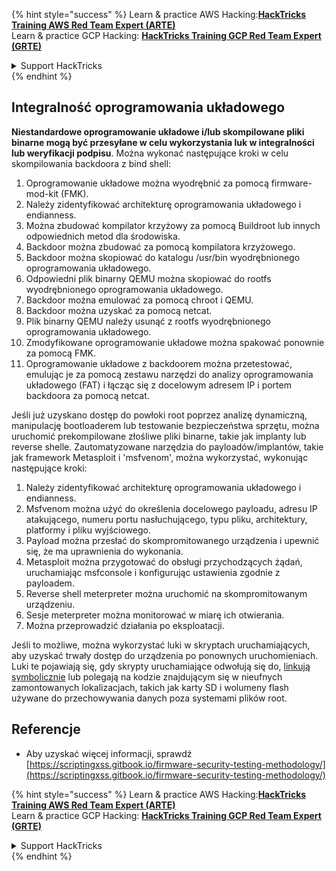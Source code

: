 {% hint style="success" %}
Learn & practice AWS Hacking:<img src="/.gitbook/assets/arte.png" alt="" data-size="line">[**HackTricks Training AWS Red Team Expert (ARTE)**](https://training.hacktricks.xyz/courses/arte)<img src="/.gitbook/assets/arte.png" alt="" data-size="line">\
Learn & practice GCP Hacking: <img src="/.gitbook/assets/grte.png" alt="" data-size="line">[**HackTricks Training GCP Red Team Expert (GRTE)**<img src="/.gitbook/assets/grte.png" alt="" data-size="line">](https://training.hacktricks.xyz/courses/grte)

<details>

<summary>Support HackTricks</summary>

* Check the [**subscription plans**](https://github.com/sponsors/carlospolop)!
* **Join the** 💬 [**Discord group**](https://discord.gg/hRep4RUj7f) or the [**telegram group**](https://t.me/peass) or **follow** us on **Twitter** 🐦 [**@hacktricks\_live**](https://twitter.com/hacktricks\_live)**.**
* **Share hacking tricks by submitting PRs to the** [**HackTricks**](https://github.com/carlospolop/hacktricks) and [**HackTricks Cloud**](https://github.com/carlospolop/hacktricks-cloud) github repos.

</details>
{% endhint %}

## Integralność oprogramowania układowego

**Niestandardowe oprogramowanie układowe i/lub skompilowane pliki binarne mogą być przesyłane w celu wykorzystania luk w integralności lub weryfikacji podpisu**. Można wykonać następujące kroki w celu skompilowania backdoora z bind shell:

1. Oprogramowanie układowe można wyodrębnić za pomocą firmware-mod-kit (FMK).
2. Należy zidentyfikować architekturę oprogramowania układowego i endianness.
3. Można zbudować kompilator krzyżowy za pomocą Buildroot lub innych odpowiednich metod dla środowiska.
4. Backdoor można zbudować za pomocą kompilatora krzyżowego.
5. Backdoor można skopiować do katalogu /usr/bin wyodrębnionego oprogramowania układowego.
6. Odpowiedni plik binarny QEMU można skopiować do rootfs wyodrębnionego oprogramowania układowego.
7. Backdoor można emulować za pomocą chroot i QEMU.
8. Backdoor można uzyskać za pomocą netcat.
9. Plik binarny QEMU należy usunąć z rootfs wyodrębnionego oprogramowania układowego.
10. Zmodyfikowane oprogramowanie układowe można spakować ponownie za pomocą FMK.
11. Oprogramowanie układowe z backdoorem można przetestować, emulując je za pomocą zestawu narzędzi do analizy oprogramowania układowego (FAT) i łącząc się z docelowym adresem IP i portem backdoora za pomocą netcat.

Jeśli już uzyskano dostęp do powłoki root poprzez analizę dynamiczną, manipulację bootloaderem lub testowanie bezpieczeństwa sprzętu, można uruchomić prekompilowane złośliwe pliki binarne, takie jak implanty lub reverse shelle. Zautomatyzowane narzędzia do payloadów/implantów, takie jak framework Metasploit i 'msfvenom', można wykorzystać, wykonując następujące kroki:

1. Należy zidentyfikować architekturę oprogramowania układowego i endianness.
2. Msfvenom można użyć do określenia docelowego payloadu, adresu IP atakującego, numeru portu nasłuchującego, typu pliku, architektury, platformy i pliku wyjściowego.
3. Payload można przesłać do skompromitowanego urządzenia i upewnić się, że ma uprawnienia do wykonania.
4. Metasploit można przygotować do obsługi przychodzących żądań, uruchamiając msfconsole i konfigurując ustawienia zgodnie z payloadem.
5. Reverse shell meterpreter można uruchomić na skompromitowanym urządzeniu.
6. Sesje meterpreter można monitorować w miarę ich otwierania.
7. Można przeprowadzić działania po eksploatacji.

Jeśli to możliwe, można wykorzystać luki w skryptach uruchamiających, aby uzyskać trwały dostęp do urządzenia po ponownych uruchomieniach. Luki te pojawiają się, gdy skrypty uruchamiające odwołują się do, [linkują symbolicznie](https://www.chromium.org/chromium-os/chromiumos-design-docs/hardening-against-malicious-stateful-data) lub polegają na kodzie znajdującym się w nieufnych zamontowanych lokalizacjach, takich jak karty SD i wolumeny flash używane do przechowywania danych poza systemami plików root.

## Referencje
* Aby uzyskać więcej informacji, sprawdź [https://scriptingxss.gitbook.io/firmware-security-testing-methodology/](https://scriptingxss.gitbook.io/firmware-security-testing-methodology/)

{% hint style="success" %}
Learn & practice AWS Hacking:<img src="/.gitbook/assets/arte.png" alt="" data-size="line">[**HackTricks Training AWS Red Team Expert (ARTE)**](https://training.hacktricks.xyz/courses/arte)<img src="/.gitbook/assets/arte.png" alt="" data-size="line">\
Learn & practice GCP Hacking: <img src="/.gitbook/assets/grte.png" alt="" data-size="line">[**HackTricks Training GCP Red Team Expert (GRTE)**<img src="/.gitbook/assets/grte.png" alt="" data-size="line">](https://training.hacktricks.xyz/courses/grte)

<details>

<summary>Support HackTricks</summary>

* Check the [**subscription plans**](https://github.com/sponsors/carlospolop)!
* **Join the** 💬 [**Discord group**](https://discord.gg/hRep4RUj7f) or the [**telegram group**](https://t.me/peass) or **follow** us on **Twitter** 🐦 [**@hacktricks\_live**](https://twitter.com/hacktricks\_live)**.**
* **Share hacking tricks by submitting PRs to the** [**HackTricks**](https://github.com/carlospolop/hacktricks) and [**HackTricks Cloud**](https://github.com/carlospolop/hacktricks-cloud) github repos.

</details>
{% endhint %}
